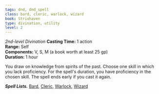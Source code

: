 ```yaml
---
tags: dnd, dnd_spell
class: bard, cleric, warlock, wizard
book: Strixhaven
type: divination, utility 
level: 2
---
```

_2nd-level Divination_
**Casting Time:** 1 action  
**Range:** Self  
**Components:** V, S, M (a book worth at least 25 gp)  
**Duration:** 1 hour

You draw on knowledge from spirits of the past. Choose one skill in which you lack proficiency. For the spell's duration, you have proficiency in the chosen skill. The spell ends early if you cast it again.

**_Spell Lists._** [Bard](http://dnd5e.wikidot.com/spells:bard), [Cleric](http://dnd5e.wikidot.com/spells:cleric), [Warlock](http://dnd5e.wikidot.com/spells:warlock), [Wizard](http://dnd5e.wikidot.com/spells:wizard)